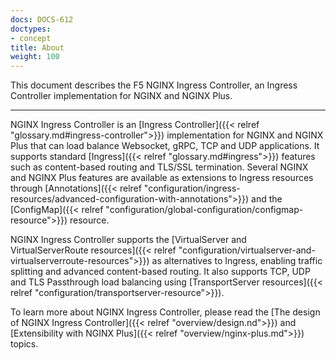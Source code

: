 ```yaml
---
docs: DOCS-612
doctypes:
- concept
title: About
weight: 100
---
```


This document describes the F5 NGINX Ingress Controller, an Ingress Controller implementation for NGINX and NGINX Plus.

---

NGINX Ingress Controller is an [Ingress Controller]({{< relref "glossary.md#ingress-controller">}}) implementation for NGINX and NGINX Plus that can load balance Websocket, gRPC, TCP and UDP applications. It supports standard [Ingress]({{< relref "glossary.md#ingress">}}) features such as content-based routing and TLS/SSL termination. Several NGINX and NGINX Plus features are available as extensions to Ingress resources through [Annotations]({{< relref "configuration/ingress-resources/advanced-configuration-with-annotations">}}) and the [ConfigMap]({{< relref "configuration/global-configuration/configmap-resource">}}) resource.

NGINX Ingress Controller supports the [VirtualServer and VirtualServerRoute resources]({{< relref "configuration/virtualserver-and-virtualserverroute-resources">}}) as alternatives to Ingress, enabling traffic splitting and advanced content-based routing. It also supports TCP, UDP and TLS Passthrough load balancing using [TransportServer resources]({{< relref "configuration/transportserver-resource">}}).

To learn more about NGINX Ingress Controller, please read the [The design of NGINX Ingress Controller]({{< relref "overview/design.nd">}}) and [Extensibility with NGINX Plus]({{< relref "overview/nginx-plus.md">}}) topics.

